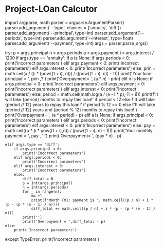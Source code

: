 # Project-LOan Calcutor
import argparse, math
parser = argparse.ArgumentParser()
parser.add_argument('--type', choices = ['annuity', 'diff'])
parser.add_argument('--principal', type=int)
parser.add_argument('--periods', type=int)
parser.add_argument('--interest', type=float)
parser.add_argument('--payment', type=int)
args = parser.parse_args()



try:
    p = args.principal
    n = args.periods
    a = args.payment
    i = args.interest / 1200
    if args.type == 'annuity':
        if p is None:
            if args.periods < 0:
                print('Incorrect parameters')
            elif args.payment < 0:
                print('Incorrect parameters')
            elif args.interest < 0:
                print('Incorrect parameters')
            else:
                prin = math.ceil(a / ((i * (pow((1 + i), n))) / ((pow((1 + i), n)) - 1)))
                print('Your loan principal = ', prin ,'!')
                print('Overpayment= ', (a * n) - prin)
        elif n is None:
            if args.principal < 0:
                print('Incorrect parameters')
            elif args.payment < 0:
                print('Incorrect parameters')
            elif args.interest < 0:
                print('Incorrect parameters')
            else:
                period = math.ceil(math.log(a / (a - i * p), (1 + i)))
                print(f'It will take {period} months to repay this loan!' if period < 12 else f'It will take {period // 12} years to repay this loan!' if period % 12 == 0 else f'It will take {period // 12} years and {period % 12} months to repay this loan!')
                print('Overpayment= ', (a * period) - p)
        elif a is None:
            if args.principal < 0:
                print('Incorrect parameters')
            elif args.periods < 0:
                print('Incorrect parameters')
            elif args.interest < 0:
                print('Incorrect parameters')
            else:
                pay = math.ceil((p * (i * pow((1 + i),n)) / (pow((1 + i), n) - 1)))
                print('Your monthly payment = ', pay , '!')
                print('Overpayment= ', (pay * n) - p)

    elif args.type == 'diff':
        if args.principal < 0:
            print('Incorrect parameters')
        elif args.periods < 0:
            print('Incorrect parameters')
        elif args.interest < 0:
            print('Incorrect parameters')
        else:
            diff_total = 0
            p = int(args.principal)
            n = int(args.periods)
            for _ in range(n):
                m=_+1
                print(f'Month {m}: payment is ', math.ceil((p / n) + i * (p - (p * (m - 1) / n))))
                diff_total += math.ceil((p / n) + i * (p - (p * (m - 1) / n)))
            print('')
            print('Overpayment = ',diff_total - p)
    else:
        print('Incorrect parameters')
except TypeError:
    print('Incorrect parameters')
